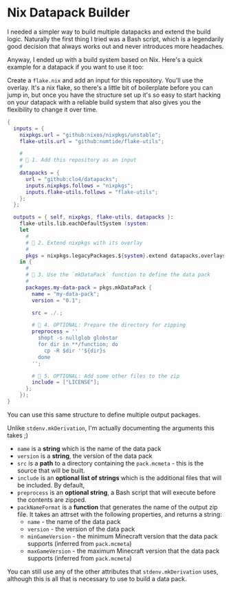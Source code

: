 # Nix Datapack Builder

I needed a simpler way to build multiple datapacks and extend the build logic.
Naturally the first thing I tried was a Bash script, which is a legendarily good
decision that always works out and never introduces more headaches.

Anyway, I ended up with a build system based on Nix. Here's a quick example for
a datapack if you want to use it too:

Create a `flake.nix` and add an input for this repository. You'll use the
overlay. It's a nix flake, so there's a little bit of boilerplate before you can
jump in, but once you have the structure set up it's so easy to start hacking on
your datapack with a reliable build system that also gives you the flexibility
to change it over time.

```nix
{
  inputs = {
    nixpkgs.url = "github:nixos/nixpkgs/unstable";
    flake-utils.url = "github:numtide/flake-utils";

    #
    # 📍 1. Add this repository as an input
    #
    datapacks = {
      url = "github:clo4/datapacks";
      inputs.nixpkgs.follows = "nixpkgs";
      inputs.flake-utils.follows = "flake-utils";
    };
  };

  outputs = { self, nixpkgs, flake-utils, datapacks }:
    flake-utils.lib.eachDefaultSystem (system:
    let
      #
      # 📍 2. Extend nixpkgs with its overlay
      #
      pkgs = nixpkgs.legacyPackages.${system}.extend datapacks.overlays.default;
    in {
      #
      # 📍 3. Use the `mkDataPack` function to define the data pack
      #
      packages.my-data-pack = pkgs.mkDataPack {
        name = "my-data-pack";
        version = "0.1";

        src = ./.;

        # 📍 4. OPTIONAL: Prepare the directory for zipping
        preprocess = ''
          shopt -s nullglob globstar
          for dir in **/function; do
            cp -R $dir ''${dir}s
          done
        '';

        # 📍 5. OPTIONAL: Add some other files to the zip
        include = ["LICENSE"];
      };
    });
}
```

You can use this same structure to define multiple output packages.

Unlike `stdenv.mkDerivation`, I'm actually documenting the arguments this takes
;)

- `name` is a **string** which is the name of the data pack
- `version` is a **string**, the version of the data pack
- `src` is a **path** to a directory containing the `pack.mcmeta` - this is the
  source that will be built.
- `include` is an **optional list of strings** which is the additional files
  that will be included. By default,
- `preprocess` is an **optional string**, a Bash script that will execute before
  the contents are zipped.
- `packNameFormat` is a **function** that generates the name of the output zip
  file. It takes an attrset with the following properties, and returns a string:
  - `name` - the name of the data pack
  - `version` - the version of the data pack
  - `minGameVersion` - the minimum Minecraft version that the data pack supports
    (inferred from `pack.mcmeta`)
  - `maxGameVersion` - the maximum Minecraft version that the data pack supports
    (inferred from `pack.mcmeta`)

You can still use any of the other attributes that `stdenv.mkDerivation` uses,
although this is all that is necessary to use to build a data pack.
